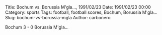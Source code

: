 Title: Bochum vs. Borussia M'gla…, 1991/02/23
Date: 1991/02/23 00:00
Category: sports
Tags: football, football scores, Bochum, Borussia M'gla…
Slug: bochum-vs-borussia-mgla
Author: carbonero


Bochum 3 - 0 Borussia M'gla…
